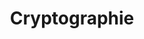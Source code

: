 ---
title: Cryptographie
longTitle: 'Cryptographie'
tags:
- gccommon
french:
- "[[Cryptography]]"
---